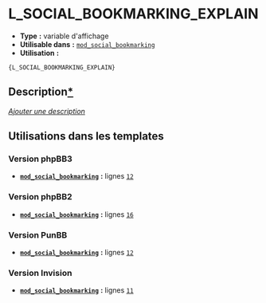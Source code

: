 # L_SOCIAL_BOOKMARKING_EXPLAIN
* __Type__ __:__ variable d'affichage
* __Utilisable dans__ __:__ [`mod_social_bookmarking`](../tpl/mod_social_bookmarking.md#readme)
* __Utilisation__ __:__

```smarty
{L_SOCIAL_BOOKMARKING_EXPLAIN}
```

## Description[*](https://fa-tvars.appspot.com/var/L_SOCIAL_BOOKMARKING_EXPLAIN)
[*Ajouter une description*](https://fa-tvars.appspot.com/var/L_SOCIAL_BOOKMARKING_EXPLAIN)

## Utilisations dans les templates

### Version phpBB3
* __[`mod_social_bookmarking`](../tpl/mod_social_bookmarking.md#readme)__ __:__ lignes [`12`](../src/prosilver/mod_social_bookmarking.tpl#L12)

### Version phpBB2
* __[`mod_social_bookmarking`](../tpl/mod_social_bookmarking.md#readme)__ __:__ lignes [`16`](../src/subsilver/mod_social_bookmarking.tpl#L16)

### Version PunBB
* __[`mod_social_bookmarking`](../tpl/mod_social_bookmarking.md#readme)__ __:__ lignes [`12`](../src/punbb/mod_social_bookmarking.tpl#L12)

### Version Invision
* __[`mod_social_bookmarking`](../tpl/mod_social_bookmarking.md#readme)__ __:__ lignes [`11`](../src/invision/mod_social_bookmarking.tpl#L11)

